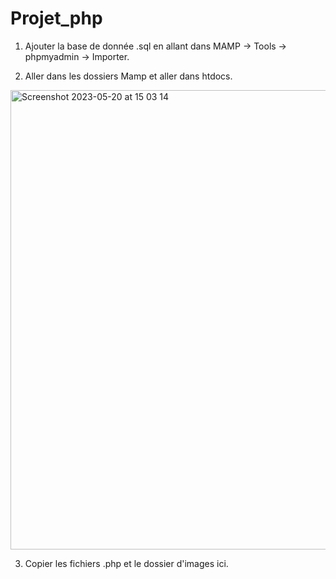 # Projet_php

1) Ajouter la base de donnée .sql en allant dans MAMP -> Tools -> phpmyadmin -> Importer. 

2) Aller dans les dossiers Mamp et aller dans htdocs.

<img width="735" alt="Screenshot 2023-05-20 at 15 03 14" src="https://github.com/Marnoshy/Projet_php/assets/134146400/b7808966-a846-494e-9b0d-d15b03aac4a7">

3) Copier les fichiers .php et le dossier d'images ici.
